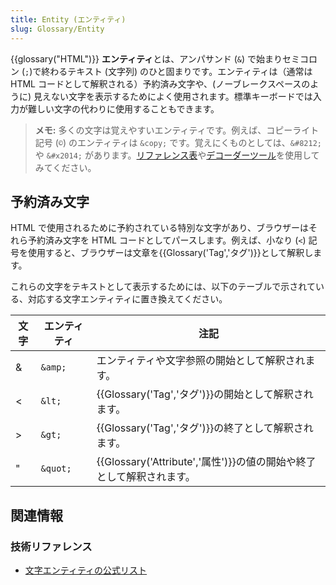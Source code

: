 ```yaml
---
title: Entity (エンティティ)
slug: Glossary/Entity
---
```


{{glossary("HTML")}} **エンティティ**とは、アンパサンド (`&`) で始まりセミコロン (`;`)で終わるテキスト (文字列) のひと固まりです。エンティティは（通常は HTML コードとして解釈される）予約済み文字や、(ノーブレークスペースのように) 見えない文字を表示するためによく使用されます。標準キーボードでは入力が難しい文字の代わりに使用することもできます。

> **メモ:** 多くの文字は覚えやすいエンティティです。例えば、コピーライト記号 (`©`) のエンティティは `&copy;` です。覚えにくものとしては、`&#8212;` や `&#x2014;` があります。[リファレンス表](https://html.spec.whatwg.org/multipage/named-characters.html#named-character-references)や[デコーダーツール](https://mothereff.in/html-entities)を使用してみてください。

## 予約済み文字

HTML で使用されるために予約されている特別な文字があり、ブラウザーはそれら予約済み文字を HTML コードとしてパースします。例えば、小なり (`<`) 記号を使用すると、ブラウザーは文章を{{Glossary('Tag','タグ')}}として解釈します。

これらの文字をテキストとして表示するためには、以下のテーブルで示されている、対応する文字エンティティに置き換えてください。

| 文字 | エンティティ | 注記                                                                             |
| ---- | ------------ | -------------------------------------------------------------------------------- |
| &    | `&amp;`      | エンティティや文字参照の開始として解釈されます。                                 |
| <    | `&lt;`       | {{Glossary('Tag','タグ')}}の開始として解釈されます。                   |
| >    | `&gt;`       | {{Glossary('Tag','タグ')}}の終了として解釈されます。                   |
| "    | `&quot;`     | {{Glossary('Attribute','属性')}}の値の開始や終了として解釈されます。 |

## 関連情報

### 技術リファレンス

- [文字エンティティの公式リスト](https://html.spec.whatwg.org/multipage/named-characters.html#named-character-references)

